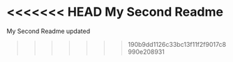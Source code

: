 <<<<<<< HEAD
My Second Readme
=======
My Second Readme updated
>>>>>>> 190b9dd1126c33bc13f11f2f9017c8990e208931
